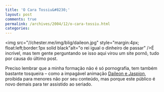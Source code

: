 ```yaml
---
title: 'O Cara Tossiu&#8230;'
layout: post
comments: true
permalink: /archives/2004/12/o-cara-tossiu.html
categories:
---
```

<img src="//chester.me/img/blig/daileon.jpg" style="margin:4px; float:left;border:1px solid black"alt="o rei igual o dinheiro de passar" />É incrível, mas tem gente perguntando se isso aqui virou um site pornô, tudo por causa do último post.

Preciso lembrar que a minha formação não é só pornografia, tem também bastante tosqueira &#8211; como a impagável animação [Daileon e Jaspion][1], proibida para menores não por seu conteúdo, mas porque este público é novo demais para ter assistido ao seriado.

 [1]: http://www.portaldavaca.com.br/animacoes/jaspion.swf
